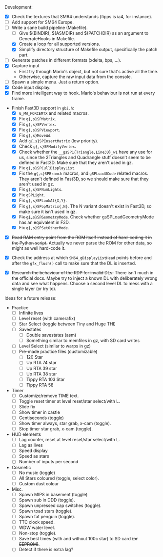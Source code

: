 Development:
 - [X] Check the textures that SM64 understands (fipps is ia4, for instance).
 - [ ] Add support for SM64 Europe.
 - [ ] Write a sane build pipeline (Makefile).
   - [ ] Give $(BINDIR), $(ASMDIR) and $(PATCHDIR) as an argument to GenerateHooks in Makefile.
   - [X] Create a loop for all supported versions.
   - [X] Simplify directory structure of Makefile output, specifically the patch part.
 - [ ] Generate patches in different formats (xdelta, bps, ...).
 - [X] Capture input
   - First try through Mario's object, but not sure that's active all the time.
   - Otherwise, capture the raw input data from the console.
 - [ ] Spawn a simple menu. Just a return option.
 - [X] Code input display.
 - [X] Find more intelligent way to hook. Mario's behaviour is not run at every frame.
 - Finish Fast3D support in `gbi.h`:
   - [X] `G_MW_FORCEMTX` and related macros.
   - [X] Fix `g{,s}SPMatrix`.
   - [X] Fix `g{,s}SPVertex`.
   - [X] Fix `g{,s}SPViewport`.
   - [X] Fix `g{,s}MoveWd`.
   - [X] Add `g{,s}SPInsertMatrix` (low priority).
   - [X] Check `g{,s}SPModifyVertex`.
   - [X] Check whether the `__gsSP1{Triangle,Line3D}_w1` have any use for us,
         since the 2Triangles and Quadrangle stuff doesn't seem to be defined
         in Fast3D. Make sure that they aren't used in gz.
   - [X] Fix `g{,s}SPCullDisplayList`.
   - [X] Fix the `g{,s}SPBranch` macros, and `gSPLoadUCode` related macros.
         They aren't defined in Fast3D, so we should make sure that they aren't
         used in gz.
   - [X] Fix `g{,s}SPNumLights`.
   - [X] Fix `gSPLight`.
   - [X] Fix `g{,s}SPLookAt{X,Y}`.
   - [X] Fix `g{,s}SPopMatrix{,N}`. The N variant doesn't exist in Fast3D, so make
         sure it isn't used in gz.
   - [X] ~~Fix `g{,s}SPGeometryMode`~~. Check whether gsSPLoadGeometryMode has an equivalent in F3D.
   - [X] Fix `g{,s}SPSetOtherMode`.
 - [X] ~~Read RAM entry point from the ROM itself instead of hard-coding it in the Python script.~~ Actually we never parse the ROM for other data, so might as well hard-code it.
 - [X] Check the address at which `SM64_gDisplayListHead` points before and after the
       `gfx_flush()` call to make sure that the DL is inserted.
 - [X] ~~Research the behaviour of the RDP for invalid DLs.~~
       There isn't much in the official docs. Maybe try to inject a known DL with
       deliberately wrong data and see what happens. Choose a second level DL
       to mess with a single layer (or try to).


Ideas for a future release:
 - Practice
   - [ ] Infinite lives
   - [ ] Level reset (with camerafix)
   - [ ] Star Select (toggle between Tiny and Huge THI)
   - [ ] Savestates
     - [ ] Double savestates (asm)
     - [ ] Something similar to memfiles in gz, with SD card writes
   - [ ] Level Select (similar to warps in gz)
   - [ ] Pre-made practice files (customizable)
     - [ ] 120 Star
     - [ ] Up RTA 74 star
     - [ ] Up RTA 39 star
     - [ ] Up RTA 38 star
     - [ ] Tippy RTA 103 Star
     - [ ] Tippy RTA 58
 - Timer
   - [ ] Customize/remove TIME text.
   - [ ] Toggle reset timer at level reset/star select/with L.
   - [ ] Slide fix
   - [ ] Show timer in castle
   - [ ] Centiseconds (toggle)
   - [ ] Show timer always, star grab, x-cam (toggle).
   - [ ] Stop timer star grab, x-cam (toggle).
 - HUD elements
   - [ ] Lag counter, reset at level reset/star select/with L.
   - [ ] Lag as lives
   - [ ] Speed display
   - [ ] Speed as stars
   - [ ] Number of inputs per second
 - Cosmetic
   - [ ] No music (toggle)
   - [ ] All Stars coloured (toggle, select color).
   - [ ] Custom dust colour
 - Misc.
   - [ ] Spawn MIPS in basement (toggle)
   - [ ] Spawn sub in DDD (toggle).
   - [ ] Spawn unpressed cap switches (toggle).
   - [ ] Spawn toad stars (toggle).
   - [ ] Spawn fat penguin (toggle).
   - [ ] TTC clock speed.
   - [ ] WDW water level.
   - [ ] Non-stop (toggle).
   - [ ] Save best times (with and without 100c star) to SD card ~~(or EEPROM)~~.
   - [ ] Detect if there is extra lag?
